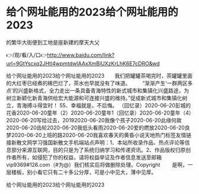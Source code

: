 # 给个网址能用的2023给个网址能用的2023
的繁华大街便到工地是座新建的摩天大父

👉/观/看/入/口👉http://www.baidu.com/link?url=9GtYscxq2JHtl4wpmtdwIAAxXmBlUXzKrLhK6E7cDRO&wd

给个网址能用的2023给个网址能用的2023　　我们把罐罐茶喝完时，茶罐罐里面的大红枣已经煮的稀巴烂了，茶水也早就没有了味道。
　　“渐渐产生‘一群两区多点’的兴盛新格式，全力走出一条具备青海特性的新式城市和集镇化兴盛路途，为树立新颖化新青海供给宏大能源和可连接兴盛的维持。”促成新式城市和集镇化树立，青海搏斗得宜时！
	55、幸福就是，不后悔。
（回忆录）2020-06-20彭城的花香2020-06-20童年（2）2020-06-20童年1（回忆录）2020-06-20童年（4）2020-06-20写给过去，20192020-06-20我像个孩子2020-06-20此缘何故2020-06-20齿轮2020-06-20我低头看雨2020-06-20爱的燃放2020-06-20良梦2020-06-20上班的路2020-06-20我喜欢春天的黄昏小说天地热门标签友情链接新散文网学习强国新散文手机端站点声明：1、本站所收录作品、热点评论等信息部分来源互联网，目的只是为了系统归纳学习和传递资讯。2、作品版权归原创作者所有，如侵犯了你的权益，请将权益举证及作者信息发送至邮箱vip9369#126.com（#为@）我们核实后将做删除处理。Copyright
　　是啊，一层楼板，别小看它只有二十多公分厚，可是小中见大，薄中见厚。

给个网址能用的2023给个网址能用的2023
